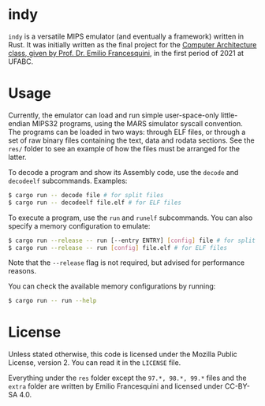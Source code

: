 # indy

`indy` is a versatile MIPS emulator (and eventually a framework) written in
Rust. It was initially written as the final project for the [Computer
Architecture class, given by Prof. Dr. Emilio
Francesquini](http://professor.ufabc.edu.br/~e.francesquini/2021.q1.ac/), in
the first period of 2021 at UFABC.

# Usage

Currently, the emulator can load and run simple user-space-only little-endian
MIPS32 programs, using the MARS simulator syscall convention. The programs can
be loaded in two ways: through ELF files, or through a set of raw binary files
containing the text, data and rodata sections. See the `res/` folder to see an
example of how the files must be arranged for the latter.

To decode a program and show its Assembly code, use the `decode` and
`decodeelf` subcommands. Examples:

```sh
$ cargo run -- decode file # for split files
$ cargo run -- decodeelf file.elf # for ELF files
```

To execute a program, use the `run` and `runelf` subcommands. You can also
specify a memory configuration to emulate:

```sh
$ cargo run --release -- run [--entry ENTRY] [config] file # for split files
$ cargo run --release -- run [config] file.elf # for ELF files
```

Note that the `--release` flag is not required, but advised for performance
reasons.

You can check the available memory configurations by running:

```sh
$ cargo run -- run --help
```

# License

Unless stated otherwise, this code is licensed under the Mozilla Public
License, version 2. You can read it in the `LICENSE` file.

Everything under the `res` folder except the `97.*, 98.*, 99.*` files and the
`extra` folder are written by Emilio Francesquini and licensed under CC-BY-SA
4.0.
